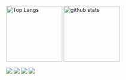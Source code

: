 <p align="left">
  <img alt="Top Langs" height="150px" src="https://github-readme-stats.vercel.app/api/top-langs/?username=Yo-mah-Ya&layout=compact&count_private=true&show_icons=true&show_icons=true&theme=onedark" />
  <img alt="github stats" height="150px" src="https://github-readme-stats.vercel.app/api?username=Yo-mah-Ya&count_private=true&show_icons=true&show_icons=true&theme=onedark" />
</p>

[![](https://raw.githubusercontent.com/Yo-mah-Ya/Yo-mah-Ya/master/profile-summary-card-output/dracula/0-profile-details.svg)](https://github.com/vn7n24fzkq/github-profile-summary-cards)
[![](https://raw.githubusercontent.com/Yo-mah-Ya/Yo-mah-Ya/master/profile-summary-card-output/dracula/1-repos-per-language.svg)](https://github.com/vn7n24fzkq/github-profile-summary-cards)
[![](https://raw.githubusercontent.com/Yo-mah-Ya/Yo-mah-Ya/master/profile-summary-card-output/dracula/2-most-commit-language.svg)](https://github.com/vn7n24fzkq/github-profile-summary-cards)
![](https://github-profile-summary-cards.vercel.app/api/cards/profile-details?username=Yo-mah-Ya&theme=default)
